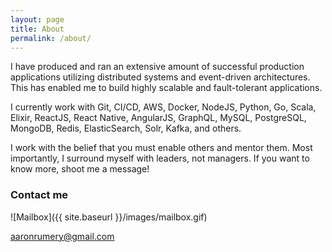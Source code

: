 ```yaml
---
layout: page
title: About
permalink: /about/
---
```


I have produced and ran an extensive amount of successful production applications utilizing distributed systems and event-driven architectures. This has enabled me to build highly scalable and fault-tolerant applications.

I currently work with Git, CI/CD, AWS, Docker, NodeJS, Python, Go, Scala, Elixir, ReactJS, React Native, AngularJS, GraphQL, MySQL, PostgreSQL, MongoDB, Redis, ElasticSearch, Solr, Kafka, and others.

I work with the belief that you must enable others and mentor them. Most importantly, I surround myself with leaders, not managers. If you want to know more, shoot me a message!

### Contact me

![Mailbox]({{ site.baseurl }}/images/mailbox.gif)

[aaronrumery@gmail.com](mailto:aaronrumery@gmail.com)
